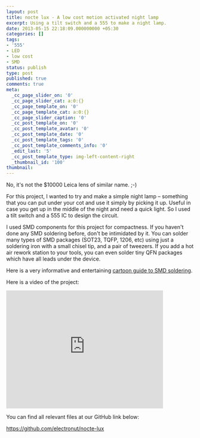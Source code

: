 ```yaml
---
layout: post
title: nocte lux - A low cost motion activated night lamp
excerpt: Using a tilt switch and a 555 to make a night lamp.
date: 2013-05-15 22:18:09.000000000 +05:30
categories: []
tags:
- '555'
- LED
- low cost
- SMD
status: publish
type: post
published: true
comments: true
meta:
  _cc_page_slider_on: '0'
  _cc_page_slider_cat: a:0:{}
  _cc_page_template_on: '0'
  _cc_page_template_cat: a:0:{}
  _cc_page_slider_caption: '0'
  _cc_post_template_on: '0'
  _cc_post_template_avatar: '0'
  _cc_post_template_date: '0'
  _cc_post_template_tags: '0'
  _cc_post_template_comments_info: '0'
  _edit_last: '5'
  _cc_post_template_type: img-left-content-right
  _thumbnail_id: '100'
thumbnail: 
---
```

<p>No, it's not the $10000 Leica lens of similar name. ;-)</p>
<p>For this project, I wanted to try and make a simple night lamp – something that you can put under your cot and use it simply by picking it up. Useful in case you get up in the middle of the night and need a quick light. So I used a tilt switch and a 555 IC to design the circuit.</p>
<p>I used SMD components for this project for compactness. If you haven't done any SMD soldering before, don't be intimidated by it. You can solder many types of SMD packages (SOT23, TQFP, 1206, etc) using just a soldering iron with a small chisel tip, and a pair of tweezers. If you add a hot air rework station to your tools, you can even solder tiny QFN packages which have all leads under the device. </p>
<p>Here is a very informative and entertaining <a href="http://www.siliconfarmers.com/smtmanga/">cartoon guide to SMD soldering</a>.</p>
<p>Here is a video of the project:</p>
<p><iframe src="http://www.youtube.com/embed/CXvwA_-ZndU?rel=0" height="315" width="420" allowfullscreen="" frameborder="0"></iframe></p>
<p>You can find all relevant files at our GitHub link below:</p>
<p><a href="https://github.com/electronut/nocte-lux">https://github.com/electronut/nocte-lux</a></p>
